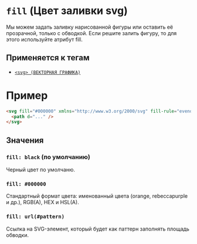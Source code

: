 # `fill` (Цвет заливки svg)

Мы можем задать заливку нарисованной фигуры или оставить её прозрачной, только с обводкой. Если решите залить фигуру, то для этого используйте атрибут fill.

## Применяется к тегам

- [`<svg> (ВЕКТОРНАЯ ГРАФИКА)`](<../TAGS MEDIA/svg.md>)

# Пример

```html
<svg fill="#000000" xmlns="http://www.w3.org/2000/svg" fill-rule="evenodd" clip-rule="evenodd" viewBox="0 0 24 24">
  <path d="..." />
</svg>
```

## Значения

### `fill: black` (по умолчанию)

Черный цвет по умолчаню.

### `fill: #000000`

Cтандартный формат цвета: именованный цвета (orange, rebeccapurple и др.), RGB(A), HEX и HSL(A).

### `fill: url(#pattern)`

Ссылка на SVG-элемент, который будет как паттерн заполнять площадь обводки.
